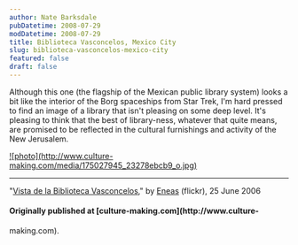 ```yaml
---
author: Nate Barksdale
pubDatetime: 2008-07-29
modDatetime: 2008-07-29
title: Biblioteca Vasconcelos, Mexico City
slug: biblioteca-vasconcelos-mexico-city
featured: false
draft: false
---
```


Although this one (the flagship of the Mexican public library system) looks a
bit like the interior of the Borg spaceships from Star Trek, I'm hard pressed
to find an image of a library that isn't pleasing on some deep level. It's
pleasing to think that the best of library-ness, whatever that quite means,
are promised to be reflected in the cultural furnishings and activity of the
New Jerusalem.

[![photo](http://www.culture-
making.com/media/175027945_23278ebcb9_o.jpg)](http://flickr.com/photos/eneas/175027945/)

* * *

"[Vista de la Biblioteca
Vasconcelos](http://flickr.com/photos/eneas/175027945/)," by
[Eneas](http://flickr.com/photos/eneas/) (flickr), 25 June 2006

#### Originally published at [culture-making.com](http://www.culture-
making.com).

